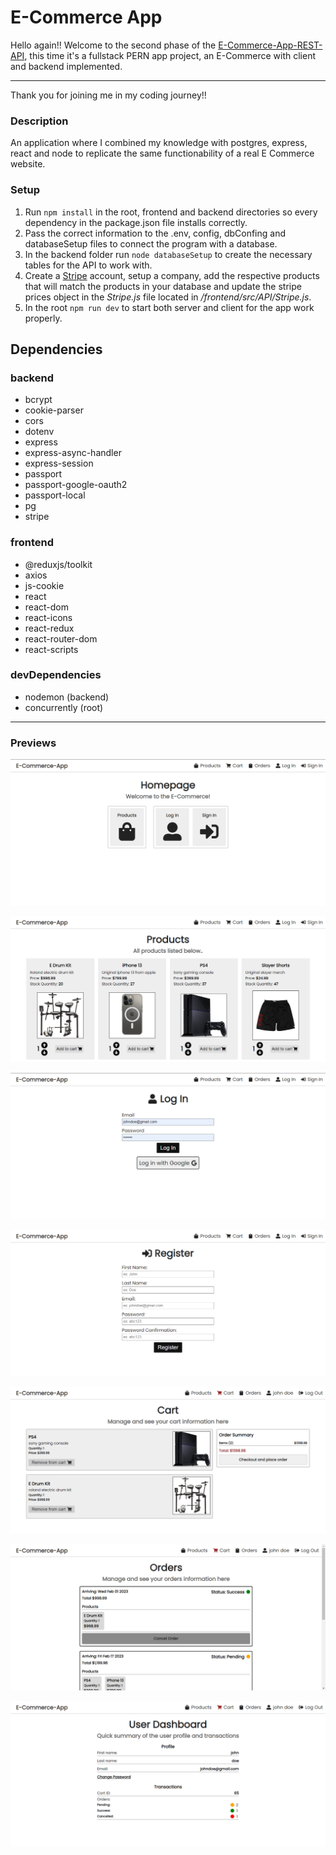 # E-Commerce App

Hello again!! Welcome to the second phase of the [E-Commerce-App-REST-API](https://github.com/JuanIsturiz/E-Commerce-App-REST-API), this time it's a fullstack PERN app project, an E-Commerce with client and backend implemented.

---

Thank you for joining me in my coding journey!!

### Description

An application where I combined my knowledge with postgres, express, react and node to replicate the same functionability of a real E Commerce website.

### Setup

1. Run `npm install` in the root, frontend and backend directories so every dependency in the package.json file installs correctly.
2. Pass the correct information to the .env, config, dbConfing and databaseSetup files to connect the program with a database.
3. In the backend folder run `node databaseSetup` to create the necessary tables for the API to work with.
4. Create a [Stripe](https://stripe.com/) account, setup a company, add the respective products that will match the products in your database and update the stripe prices object in the _Stripe.js_ file located in _/frontend/src/API/Stripe.js_.
5. In the root `npm run dev` to start both server and client for the app work properly.

## Dependencies

### backend

- bcrypt
- cookie-parser
- cors
- dotenv
- express
- express-async-handler
- express-session
- passport
- passport-google-oauth2
- passport-local
- pg
- stripe

### frontend

- @reduxjs/toolkit
- axios
- js-cookie
- react
- react-dom
- react-icons
- react-redux
- react-router-dom
- react-scripts

### devDependencies

- nodemon (backend)
- concurrently (root)

---

### Previews

![App Preview Image 1](/assets/images/previews/preview-01.png "App Preview Image 1")

![App Preview Image 2](/assets/images/previews/preview-02.png "App Preview Image 2")

![App Preview Image 3](/assets/images/previews/preview-03.png "App Preview Image 3")

![App Preview Image 4](/assets/images/previews/preview-04.png "App Preview Image 4")

![App Preview Image 5](/assets/images/previews/preview-05.png "App Preview Image 5")

![App Preview Image 6](/assets/images/previews/preview-06.png "App Preview Image 6")

![App Preview Image 7](/assets/images/previews/preview-07.png "App Preview Image 7")

